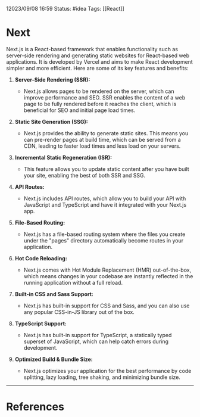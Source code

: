 12023/09/08 16:59
Status: #idea
Tags: [[React]]

# Next

Next.js is a React-based framework that enables functionality such as server-side rendering and generating static websites for React-based web applications. It is developed by Vercel and aims to make React development simpler and more efficient. Here are some of its key features and benefits:

1. **Server-Side Rendering (SSR):**
    
    - Next.js allows pages to be rendered on the server, which can improve performance and SEO. SSR enables the content of a web page to be fully rendered before it reaches the client, which is beneficial for SEO and initial page load times.
2. **Static Site Generation (SSG):**
    
    - Next.js provides the ability to generate static sites. This means you can pre-render pages at build time, which can be served from a CDN, leading to faster load times and less load on your servers.
3. **Incremental Static Regeneration (ISR):**
    
    - This feature allows you to update static content after you have built your site, enabling the best of both SSR and SSG.
4. **API Routes:**
    
    - Next.js includes API routes, which allow you to build your API with JavaScript and TypeScript and have it integrated with your Next.js app.
5. **File-Based Routing:**
    
    - Next.js has a file-based routing system where the files you create under the "pages" directory automatically become routes in your application.
6. **Hot Code Reloading:**
    
    - Next.js comes with Hot Module Replacement (HMR) out-of-the-box, which means changes in your codebase are instantly reflected in the running application without a full reload.
7. **Built-in CSS and Sass Support:**
    
    - Next.js has built-in support for CSS and Sass, and you can also use any popular CSS-in-JS library out of the box.
8. **TypeScript Support:**
    
    - Next.js has built-in support for TypeScript, a statically typed superset of JavaScript, which can help catch errors during development.
9. **Optimized Build & Bundle Size:**
    
    - Next.js optimizes your application for the best performance by code splitting, lazy loading, tree shaking, and minimizing bundle size.



---
# References
